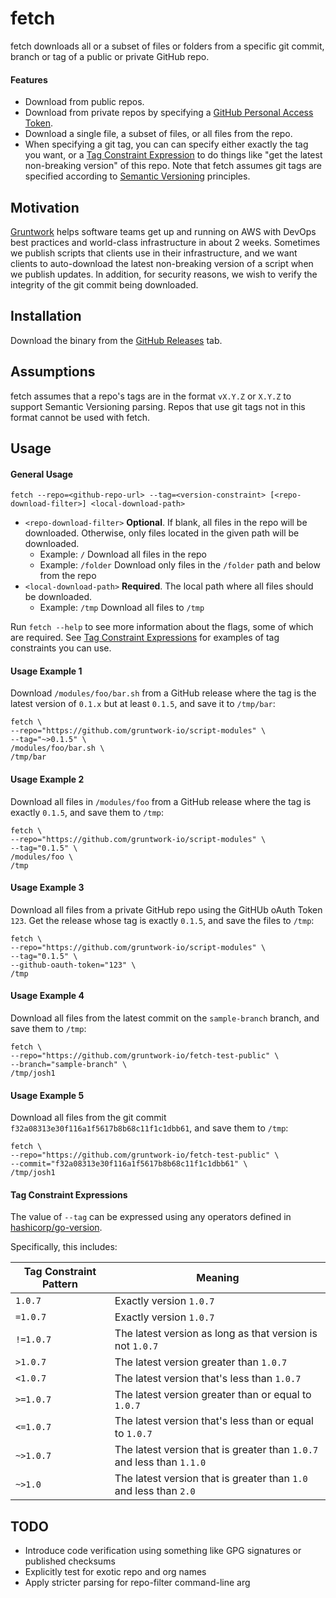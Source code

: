 # fetch

fetch downloads all or a subset of files or folders from a specific git commit, branch or tag of a public or private GitHub repo.

#### Features

- Download from public repos.
- Download from private repos by specifying a [GitHub Personal Access Token](https://help.github.com/articles/creating-an-access-token-for-command-line-use/).
- Download a single file, a subset of files, or all files from the repo.
- When specifying a git tag, you can can specify either exactly the tag you want, or a [Tag Constraint Expression](#tag-constraint-expressions) to do things like  "get the latest non-breaking version" of this repo. Note that fetch assumes git tags are specified according to [Semantic Versioning](http://semver.org/) principles.

## Motivation

[Gruntwork](http://gruntwork.io) helps software teams get up and running on AWS with DevOps best practices and world-class 
infrastructure in about 2 weeks. Sometimes we publish scripts that clients use in their infrastructure, and we want clients
to auto-download the latest non-breaking version of a script when we publish updates. In addition, for security reasons,
we wish to verify the integrity of the git commit being downloaded.

## Installation

Download the binary from the [GitHub Releases](https://github.com/gruntwork-io/fetch/releases) tab. 

## Assumptions

fetch assumes that a repo's tags are in the format `vX.Y.Z` or `X.Y.Z` to support Semantic Versioning parsing. Repos that
use git tags not in this format cannot be used with fetch.

## Usage

#### General Usage

```
fetch --repo=<github-repo-url> --tag=<version-constraint> [<repo-download-filter>] <local-download-path>
```

- `<repo-download-filter>` 
  **Optional**.
  If blank, all files in the repo will be downloaded. Otherwise, only files located in the given path
  will be downloaded. 
  - Example: `/` Download all files in the repo
  - Example: `/folder` Download only files in the `/folder` path and below from the repo
- `<local-download-path>`
  **Required**.
  The local path where all files should be downloaded.
  - Example: `/tmp` Download all files to `/tmp`

Run `fetch --help` to see more information about the flags, some of which are required. See [Tag Constraint Expressions](#tag-constraint-expressions)
for examples of tag constraints you can use.

#### Usage Example 1

Download `/modules/foo/bar.sh` from a GitHub release where the tag is the latest version of `0.1.x` but at least `0.1.5`, and save it to `/tmp/bar`:

```
fetch \
--repo="https://github.com/gruntwork-io/script-modules" \
--tag="~>0.1.5" \
/modules/foo/bar.sh \
/tmp/bar
```

#### Usage Example 2

Download all files in `/modules/foo` from a GitHub release where the tag is exactly `0.1.5`, and save them to `/tmp`:

```
fetch \
--repo="https://github.com/gruntwork-io/script-modules" \
--tag="0.1.5" \
/modules/foo \
/tmp

```

#### Usage Example 3

Download all files from a private GitHub repo using the GitHUb oAuth Token `123`. Get the release whose tag is exactly `0.1.5`, and save the files to `/tmp`:

```
fetch \
--repo="https://github.com/gruntwork-io/script-modules" \
--tag="0.1.5" \
--github-oauth-token="123" \
/tmp

```

#### Usage Example 4

Download all files from the latest commit on the `sample-branch` branch, and save them to `/tmp`:

```
fetch \
--repo="https://github.com/gruntwork-io/fetch-test-public" \
--branch="sample-branch" \
/tmp/josh1

```

#### Usage Example 5

Download all files from the git commit `f32a08313e30f116a1f5617b8b68c11f1c1dbb61`, and save them to `/tmp`:

```
fetch \
--repo="https://github.com/gruntwork-io/fetch-test-public" \
--commit="f32a08313e30f116a1f5617b8b68c11f1c1dbb61" \
/tmp/josh1

```


#### Tag Constraint Expressions

The value of `--tag` can be expressed using any operators defined in [hashicorp/go-version](https://github.com/hashicorp/go-version).

Specifically, this includes:

| Tag Constraint Pattern | Meaning                                  |
| -------------------------- | ---------------------------------------- |
| `1.0.7`                    | Exactly version `1.0.7`                  |
| `=1.0.7`                   | Exactly version `1.0.7`                  |
| `!=1.0.7`                  | The latest version as long as that version is not `1.0.7` |
| `>1.0.7`                   | The latest version greater than `1.0.7`  |
| `<1.0.7`                   | The latest version that's less than `1.0.7` |
| `>=1.0.7`                  | The latest version greater than or equal to `1.0.7` |
| `<=1.0.7`                  | The latest version that's less than or equal to `1.0.7` |
| `~>1.0.7`                  | The latest version that is greater than `1.0.7` and less than `1.1.0` |
| `~>1.0`                    | The latest version that is greater than `1.0` and less than `2.0` |

## TODO

- Introduce code verification using something like GPG signatures or published checksums
- Explicitly test for exotic repo and org names
- Apply stricter parsing for repo-filter command-line arg
